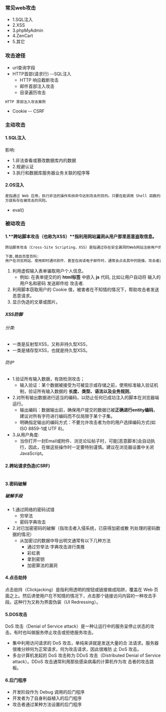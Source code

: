 ### 常见web攻击

- 1.SQL注入
- 2.XSS
- 3.phpMyAdmin
- 4.ZenCart
- 5.其它

### 攻击途径

- url查询字段
- HTTP首部(请求行)  --SQL注入
  - HTTP 响应截断攻击
  - 邮件首部注入攻击
  - 目录遍历攻击

```latex
HTTP 首部注入攻击案例
```



- Cookie   -- CSRF

### 主动攻击

#### 1.**SQL注入**

影响:

- 1.非法查看或篡改数据库内的数据
- 2.规避认证
- 3.执行和数据库服务器业务关联的程序等

#### 2.**OS注入**

```latex
是指通过 Web 应用，执行非法的操作系统命令达到攻击的目的。只要在能调用 Shell 函数的地
方就有存在被攻击的风险。
```

  - eval()

### 被动攻击

#### 1.**跨站脚本攻击（也称为XSS）**指利用网站漏洞从用户那里恶意盗取信息。

```latex
跨站脚本攻击（Cross-Site Scripting，XSS）是指通过存在安全漏洞的Web网站注册用户的浏览器内运行非法的 HTML 标签或 JavaScript 进行的一种攻击。动态创建的 HTML 部分有可能隐藏着安全漏洞。就这样，攻击者编写脚本设下陷阱，用户在自己的浏览器上运行时，一不小心就会受到被动攻击。

下面,摘自百度百科:
用户在浏览网站、使用即时通讯软件、甚至在阅读电子邮件时，通常会点击其中的链接。攻击者通过在链接中插入恶意代码，就能够盗取用户信息。攻击者通常会用十六进制（或其他编码方式）将链接编码，以免用户怀疑它的合法性。网站在接收到包含恶意代码的请求之后会产成一个包含恶意代码的页面，而这个页面看起来就像是那个网站应当生成的合法页面一样。许多流行的留言本和论坛程序允许用户发表包含HTML和javascript的帖子。假设用户甲发表了一篇包含恶意脚本的帖子，那么用户乙在浏览这篇帖子时，恶意脚本就会执行，盗取用户乙的session信息。有关攻击方法的详细情况将在下面阐述。
```

1. 利用虚假输入表单骗取用户个人信息。
   - 例如: 在表单提交的的 **html标签** 中嵌入 **js** 代码, 比如让用户自动将 输入的 用户名和密码 发送邮件给 攻击者.
2. 利用脚本窃取用户的 Cookie 值，被害者在不知情的情况下，帮助攻击者发送恶意请求。
3. 显示伪造的文章或图片。

##### XSS防御

###### 分类:

- 一类是反射型XSS，又称非持久型XSS，
- 一类是储存型XSS，也就是持久型XSS。

###### 防护

- 1.验证所有输入数据，有效检测攻击；
  - 输入验证：某个数据被接受为可被显示或存储之前，使用标准输入验证机制，验证所有输入数据的 **长度、类型、语法以及业务规则**。
- 2.对所有输出数据进行适当的编码，以防止任何已成功注入的脚本在浏览器端运行。
  - 输出编码：数据输出前，确保用户提交的数据已被**正确进行entity编码**，建议对所有字符进行编码而不仅局限于某个子集。
  - 明确指定输出的编码方式：不要允许攻击者为你的用户选择编码方式(如ISO 8859-1或 UTF 8)。
- 3.从用户角度:
  - 当你打开一封Email或附件、浏览论坛帖子时，可能[恶意脚本]会自动执行，因此，在做这些操作时一定要特别谨慎。建议在浏览器设置中关闭JavaScript。

#### 2.**跨站请求伪造(CSRF)**

```latex

```



#### 3.密码破解

##### 破解手段

- 1.通过网络的密码试错
  - 穷举法
  - 密码字典攻击
- 2.对已加密密码的破解（指攻击者入侵系统，已获得加密或散
  列处理的密码数据的情况）
  - 从加密过的数据中导出明文通常有以下几种方法
    - 通过穷举法·字典攻击进行类推
    - 彩虹表
    - 拿到密钥
    - 加密算法的漏洞

#### 4.点击劫持

点击劫持（Clickjacking）是指利用透明的按钮或链接做成陷阱，覆盖在 Web 页面之上。然后诱使用户在不知情的情况下，点击那个链接访问内容的一种攻击手段。这种行为又称为界面伪装（UI Redressing）。

#### 5.DOS攻击

DoS 攻击（Denial of Service attack）是一种让运行中的服务呈停止状态的攻击。有时也叫做服务停止攻击或拒绝服务攻击。

- 集中利用访问请求的 DoS 攻击，单纯来讲就是发送大量的合
  法请求。服务器很难分辨何为正常请求，何为攻击请求，因此很难防
  止 DoS 攻击。
- 多台计算机发起的 DoS 攻击称为 DDoS 攻击（Distributed Denial of
  Service attack）。DDoS 攻击通常利用那些感染病毒的计算机作为攻
  击者的攻击跳板。

#### 6.后门程序

- 开发阶段作为 Debug 调用的后门程序
- 开发者为了自身利益植入的后门程序
- 攻击者通过某种方法设置的后门程序


